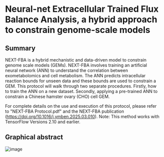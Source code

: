 # Neural-net Extracellular Trained Flux Balance Analysis, a hybrid approach to constrain genome-scale models

## Summary
NEXT-FBA is a hybrid mechanistic and data-driven model to constrain genome scale models (GEMs).
NEXT-FBA involves training an artificial neural network (ANN) to understand the correlation between exometabolomics and cell metabolism. The ANN predicts intracellular reaction bounds for unseen data and these bounds are used to constrain a GEM. This protocol will walk through two separate procedures. Firstly, how to train the ANN on a new dataset. Secondly, applying a pre-trained ANN to constrain a Chinese hamster ovary (CHO) cell GEM.

For complete details on the use and execution of this protocol, please refer to "NEXT-FBA Protocol.pdf" and the NEXT-FBA publication (https://doi.org/10.1016/j.ymben.2025.03.010). Note: This method works with TensorFlow Versions 2.10 and earlier.

## Graphical abstract

![image](https://github.com/J-Morrissey/NEXT-FBA/assets/109590884/1cfb49c1-c7f4-4c8e-af28-06fe6bf49008)

